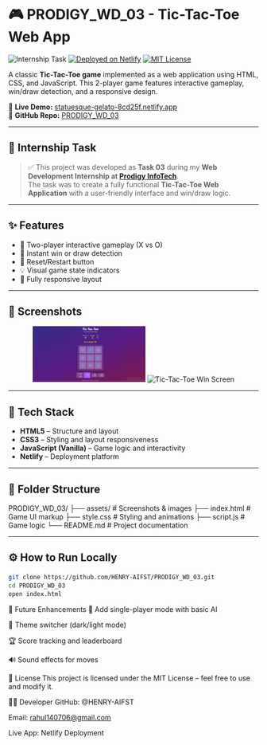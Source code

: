 # 🎮 PRODIGY_WD_03 - Tic-Tac-Toe Web App

![Internship Task](https://img.shields.io/badge/Prodigy%20InfoTech-Internship%20Task-blueviolet)
[![Deployed on Netlify](https://img.shields.io/badge/Deployed%20on-Netlify-00C7B7?logo=netlify&logoColor=white)](https://statuesque-gelato-8cd25f.netlify.app/)
[![MIT License](https://img.shields.io/badge/License-MIT-green.svg)](#license)

A classic **Tic-Tac-Toe game** implemented as a web application using HTML, CSS, and JavaScript. This 2-player game features interactive gameplay, win/draw detection, and a responsive design.

🔗 **Live Demo:** [statuesque-gelato-8cd25f.netlify.app](https://statuesque-gelato-8cd25f.netlify.app/)  
📁 **GitHub Repo:** [PRODIGY_WD_03](https://github.com/HENRY-AIFST/PRODIGY_WD_03)

---

## 📌 Internship Task

> ✅ This project was developed as **Task 03** during my **Web Development Internship at [Prodigy InfoTech](https://prodigyinfotech.dev/)**.  
> The task was to create a fully functional **Tic-Tac-Toe Web Application** with a user-friendly interface and win/draw logic.

---

## ✨ Features

- 🎯 Two-player interactive gameplay (X vs O)
- 🚀 Instant win or draw detection
- 🔁 Reset/Restart button
- 💡 Visual game state indicators
- 📱 Fully responsive layout

---

## 📸 Screenshots

<p align="center">
  <img src="https://github.com/HENRY-AIFST/PRODIGY_WD_03/blob/main/dist/assest/cross1.png" alt="Tic-Tac-Toe UI" width="45%" />
  <img src="https://github.com/HENRY" alt="Tic-Tac-Toe Win Screen" width="45%" />
</p>

---

## 🧰 Tech Stack

- **HTML5** – Structure and layout  
- **CSS3** – Styling and layout responsiveness  
- **JavaScript (Vanilla)** – Game logic and interactivity  
- **Netlify** – Deployment platform  

---

## 📂 Folder Structure

PRODIGY_WD_03/
├── assets/ # Screenshots & images
├── index.html # Game UI markup
├── style.css # Styling and animations
├── script.js # Game logic
└── README.md # Project documentation

---

## ⚙️ How to Run Locally

```bash
git clone https://github.com/HENRY-AIFST/PRODIGY_WD_03.git
cd PRODIGY_WD_03
open index.html
```

🌟 Future Enhancements
🤖 Add single-player mode with basic AI

🎨 Theme switcher (dark/light mode)

🏆 Score tracking and leaderboard

🔊 Sound effects for moves

📄 License
This project is licensed under the MIT License – feel free to use and modify it.

👨‍💻 Developer
GitHub: @HENRY-AIFST

Email: rahul140706@gmail.com

Live App: Netlify Deployment


